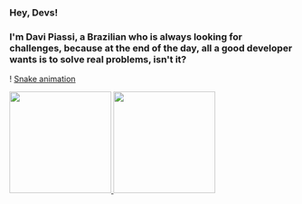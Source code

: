 ### Hey, Devs!
### I'm Davi Piassi, a Brazilian who is always looking for challenges, because at the end of the day, all a good developer wants is to solve real problems, isn't it?

! [Snake animation](https://github.com/seu-usuário-aqui/seu-usuário-aqui/blob/output/github-contribution-grid-snake.svg)

<div>
<a href="https://github.com/davipiassi">
<img loading="lazy" height="180em" src="https://github-readme-stats.vercel.app/api/top-langs/?username=davipiassi&layout=compact&langs_count=7&theme=dracula"/>
<img loading="lazy" height="180em" src="https://github-readme-stats.vercel.app/api?username=davipiassi&show_icons=true&theme=dracula&include_all_commits=true&count_private=true"/>
</div>
